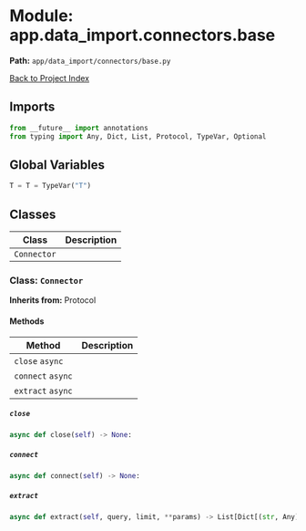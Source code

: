 # Module: app.data_import.connectors.base

**Path:** `app/data_import/connectors/base.py`

[Back to Project Index](../../../../index.md)

## Imports
```python
from __future__ import annotations
from typing import Any, Dict, List, Protocol, TypeVar, Optional
```

## Global Variables
```python
T = T = TypeVar("T")
```

## Classes

| Class | Description |
| --- | --- |
| `Connector` |  |

### Class: `Connector`
**Inherits from:** Protocol

#### Methods

| Method | Description |
| --- | --- |
| `close` `async` |  |
| `connect` `async` |  |
| `extract` `async` |  |

##### `close`
```python
async def close(self) -> None:
```

##### `connect`
```python
async def connect(self) -> None:
```

##### `extract`
```python
async def extract(self, query, limit, **params) -> List[Dict[(str, Any)]]:
```

